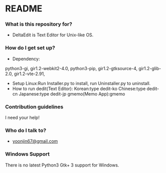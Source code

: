 # README #

### What is this repository for? ###

* DeltaEdit is Text Editor for Unix-like OS.
### How do I get set up? ###
* Dependency:

python3-gi,
gir1.2-webkit2-4.0,
python3-pip,
gir1.2-gtksource-4,
gir1.2-glib-2.0,
gir1.2-vte-2.91,
* Setup
Linux:Run Installer.py to install, run Uninstaller.py to uninstall.
* How to run
	dedit(Text Editor):
			Korean:type dedit-ko
			Chinese:type dedit-cn
			Japanese:type dedit-jp
	gmemo(Memo App):gmemo
### Contribution guidelines ###
I need your help!

### Who do I talk to? ###
* yoonjin67@gmail.com
### Windows Support ###
There is no latest Python3 Gtk+ 3 support for Windows.
